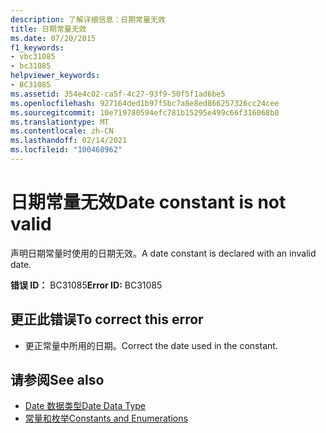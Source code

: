 ```yaml
---
description: 了解详细信息：日期常量无效
title: 日期常量无效
ms.date: 07/20/2015
f1_keywords:
- vbc31085
- bc31085
helpviewer_keywords:
- BC31085
ms.assetid: 354e4c02-ca5f-4c27-93f9-50f5f1ad6be5
ms.openlocfilehash: 927164ded1b97f5bc7a8e8ed866257326cc24cee
ms.sourcegitcommit: 10e719780594efc781b15295e499c66f316068b8
ms.translationtype: MT
ms.contentlocale: zh-CN
ms.lasthandoff: 02/14/2021
ms.locfileid: "100468962"
---
```

# <a name="date-constant-is-not-valid"></a><span data-ttu-id="414ec-103">日期常量无效</span><span class="sxs-lookup"><span data-stu-id="414ec-103">Date constant is not valid</span></span>

<span data-ttu-id="414ec-104">声明日期常量时使用的日期无效。</span><span class="sxs-lookup"><span data-stu-id="414ec-104">A date constant is declared with an invalid date.</span></span>  
  
 <span data-ttu-id="414ec-105">**错误 ID：** BC31085</span><span class="sxs-lookup"><span data-stu-id="414ec-105">**Error ID:** BC31085</span></span>  
  
## <a name="to-correct-this-error"></a><span data-ttu-id="414ec-106">更正此错误</span><span class="sxs-lookup"><span data-stu-id="414ec-106">To correct this error</span></span>  
  
- <span data-ttu-id="414ec-107">更正常量中所用的日期。</span><span class="sxs-lookup"><span data-stu-id="414ec-107">Correct the date used in the constant.</span></span>  
  
## <a name="see-also"></a><span data-ttu-id="414ec-108">请参阅</span><span class="sxs-lookup"><span data-stu-id="414ec-108">See also</span></span>

- [<span data-ttu-id="414ec-109">Date 数据类型</span><span class="sxs-lookup"><span data-stu-id="414ec-109">Date Data Type</span></span>](../language-reference/data-types/date-data-type.md)
- [<span data-ttu-id="414ec-110">常量和枚举</span><span class="sxs-lookup"><span data-stu-id="414ec-110">Constants and Enumerations</span></span>](../language-reference/constants-and-enumerations.md)
